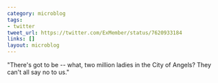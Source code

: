 ```yaml
---
category: microblog
tags:
- twitter
tweet_url: https://twitter.com/ExMember/status/7620933184
links: []
layout: microblog
---
```

"There's got to be -- what, two million ladies in the City of Angels? They can't all say no to us."
